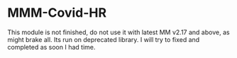 # MMM-Covid-HR

This module is not finished, do not use it with latest MM v2.17 and above, as might brake all.
Its run on deprecated library.
I will try to fixed and completed as soon I had time.
